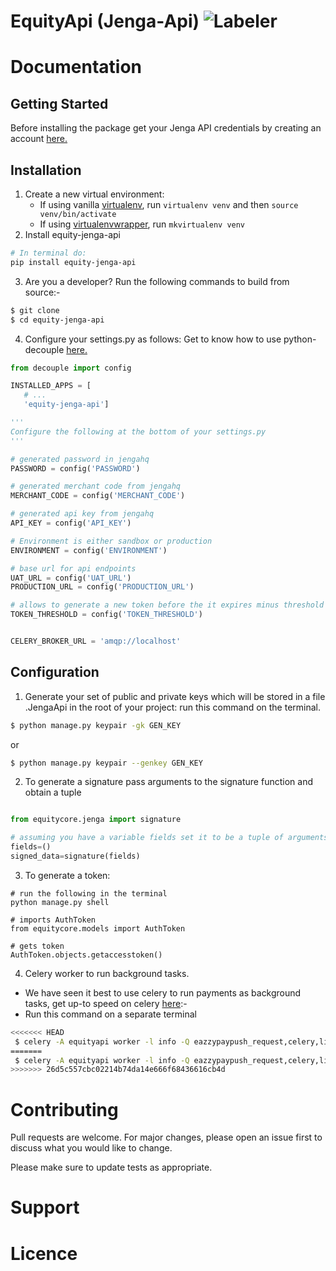 # EquityApi (Jenga-Api) ![Labeler](https://github.com/justabeginner-team/EquityApi/workflows/Labeler/badge.svg)

# Documentation
## Getting Started
Before installing the package get your Jenga API credentials by creating an account [here.](https://developer.jengaapi.io)
## Installation
1. Create a new virtual environment:
    - If using vanilla [virtualenv](https://virtualenv.pypa.io/en/latest/), run `virtualenv venv` and then `source venv/bin/activate`
    - If using [virtualenvwrapper](https://virtualenvwrapper.readthedocs.org/en/latest/), run `mkvirtualenv venv`
2. Install equity-jenga-api
```bash
# In terminal do:
pip install equity-jenga-api
```
3. Are you a developer? Run the following commands to build from source:-

```bash
$ git clone 
$ cd equity-jenga-api
```
4. Configure your settings.py as follows:
Get to know how to use python-decouple [here.](https://simpleisbetterthancomplex.com/2015/11/26/package-of-the-week-python-decouple.html)
 ```python
from decouple import config

INSTALLED_APPS = [
    # ...
    'equity-jenga-api']

'''
Configure the following at the bottom of your settings.py
'''

# generated password in jengahq
PASSWORD = config('PASSWORD')

# generated merchant code from jengahq
MERCHANT_CODE = config('MERCHANT_CODE')

# generated api key from jengahq
API_KEY = config('API_KEY')

# Environment is either sandbox or production
ENVIRONMENT = config('ENVIRONMENT')

# base url for api endpoints
UAT_URL = config('UAT_URL')
PRODUCTION_URL = config('PRODUCTION_URL')

# allows to generate a new token before the it expires minus threshold is over, set this value to 600
TOKEN_THRESHOLD = config('TOKEN_THRESHOLD')


CELERY_BROKER_URL = 'amqp://localhost'
```
## Configuration
1. Generate your set of public and private keys which will be stored in a file .JengaApi in the root of your project:
  run this command on the terminal.
```bash
$ python manage.py keypair -gk GEN_KEY  
```
   or
```bash
$ python manage.py keypair --genkey GEN_KEY 
```
2. To generate a signature pass arguments to the signature function and obtain a tuple 
  
 ```python

from equitycore.jenga import signature

# assuming you have a variable fields set it to be a tuple of arguments to be signed in their appropriate order
fields=()
signed_data=signature(fields)
``` 
3. To generate a token:
```console
# run the following in the terminal
python manage.py shell

# imports AuthToken
from equitycore.models import AuthToken

# gets token
AuthToken.objects.getaccesstoken()
``` 
4. Celery worker to run background tasks.
- We have seen it best to use celery to run payments as background tasks, get up-to speed on celery [here](https://docs.celeryproject.org/en/latest/django/first-steps-with-django.html):-
- Run this command on a separate terminal
```bash
<<<<<<< HEAD
 $ celery -A equityapi worker -l info -Q eazzypaypush_request,celery,lipanampesa_request,merchant_request
=======
 $ celery -A equityapi worker -l info -Q eazzypaypush_request,celery,lipanampesa_request, merchant_request
>>>>>>> 26d5c557cbc02214b74da14e666f68436616cb4d
```

# Contributing
Pull requests are welcome. For major changes, please open an issue first to discuss what you would like to change.

Please make sure to update tests as appropriate.

# Support

# Licence

